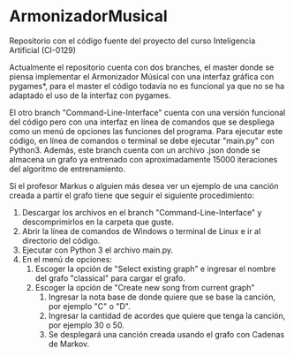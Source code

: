 # ArmonizadorMusical
Repositorio con el código fuente del proyecto del curso Inteligencia Artificial (CI-0129)

Actualmente el repositorio cuenta con dos branches, el master donde se piensa implementar el Armonizador Músical con una interfaz gráfica con pygames*, para el master el código todavía no es funcional ya que no se ha adaptado el uso de la interfaz con pygames.

El otro branch "Command-Line-Interface" cuenta con una versión funcional del código pero con una interfaz en línea de comandos que se despliega como un menú de opciones las funciones del programa. Para ejecutar este código, en línea de comandos o terminal se debe ejecutar "main.py" con Python3. Además, este branch cuenta con un archivo .json donde se almacena un grafo ya entrenado con aproximadamente 15000 iteraciones del algoritmo de entrenamiento.

Si el profesor Markus o alguien más desea ver un ejemplo de una canción creada a partir el grafo tiene que seguir el siguiente procedimiento:
 1. Descargar los archivos en el branch "Command-Line-Interface" y descomprimirlos en la carpeta que guste.
 1. Abrir la línea de comandos de Windows o terminal de Linux e ir al directorio del código.
 1. Ejecutar con Python 3 el archivo main.py.
 1. En el menú de opciones: 
    1.  Escoger la opción de "Select existing graph" e ingresar el nombre del grafo "classical" para cargar el grafo.
    1.  Escoger la opción de "Create new song from current graph" 
        1.  Ingresar la nota base de donde quiere que se base la canción, por ejemplo "C" o "D".
        1.  Ingresar la cantidad de acordes que quiere que tenga la canción, por ejemplo 30 o 50.
        1.  Se desplegará una canción creada usando el grafo con Cadenas de Markov.
        
